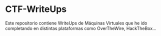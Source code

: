 # CTF-WriteUps

Este repositorio contiene WriteUps de Máquinas Virtuales que he ido completando en distintas plataformas como OverTheWire, HackTheBox...
